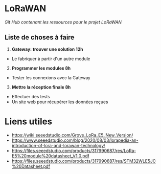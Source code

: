# LoRaWAN
*Git Hub contenant les ressources pour le projet LoRaWAN*

## Liste de choses à faire

1. **Gateway: trouver une solution 12h**
 - Le fabriquer à partir d'un autre module

2. **Programmer les modules 8h**
 - Tester les connexions avec la Gateway

3. **Mettre la réception finale 8h**
 - Effectuer des tests
 - Un site web pour récupérer les données reçues

# Liens utiles
 - https://wiki.seeedstudio.com/Grove_LoRa_E5_New_Version/ 
 - https://www.seeedstudio.com/blog/2020/08/03/lorapedia-an-introduction-of-lora-and-lorawan-technology/ 
 - https://files.seeedstudio.com/products/317990687/res/LoRa-E5%20module%20datasheet_V1.0.pdf
 - https://files.seeedstudio.com/products/317990687/res/STM32WLE5JC%20Datasheet.pdf
